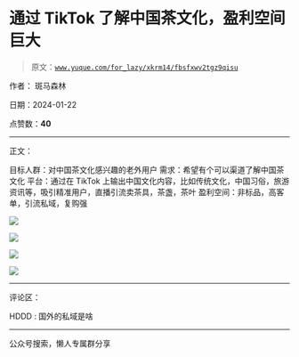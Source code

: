 # 通过 TikTok 了解中国茶文化，盈利空间巨大

> 原文：[`www.yuque.com/for_lazy/xkrm14/fbsfxwv2tgz9qisu`](https://www.yuque.com/for_lazy/xkrm14/fbsfxwv2tgz9qisu)

作者： 斑马森林

日期：2024-01-22

点赞数：**40**

* * *

正文：

目标人群：对中国茶文化感兴趣的老外用户 需求：希望有个可以渠道了解中国茶文化
平台：通过在 TikTok 上输出中国文化内容，比如传统文化，中国习俗，旅游资讯等，吸引精准用户，直播引流卖茶具，茶盏，茶叶
盈利空间：非标品，高客单，引流私域，复购强

![](img/05afb0cc6f6476b51f3112fbc0f59761.png)

![](img/4a147e1b3904de63dd812c628ddff918.png)

![](img/a56e308790869de8f93e1a16113e0be2.png)

![](img/b6fa35f001bb7edc463a9df394332ae9.png)

* * *

评论区：

HDDD : 国外的私域是啥

* * *

公众号搜索，懒人专属群分享